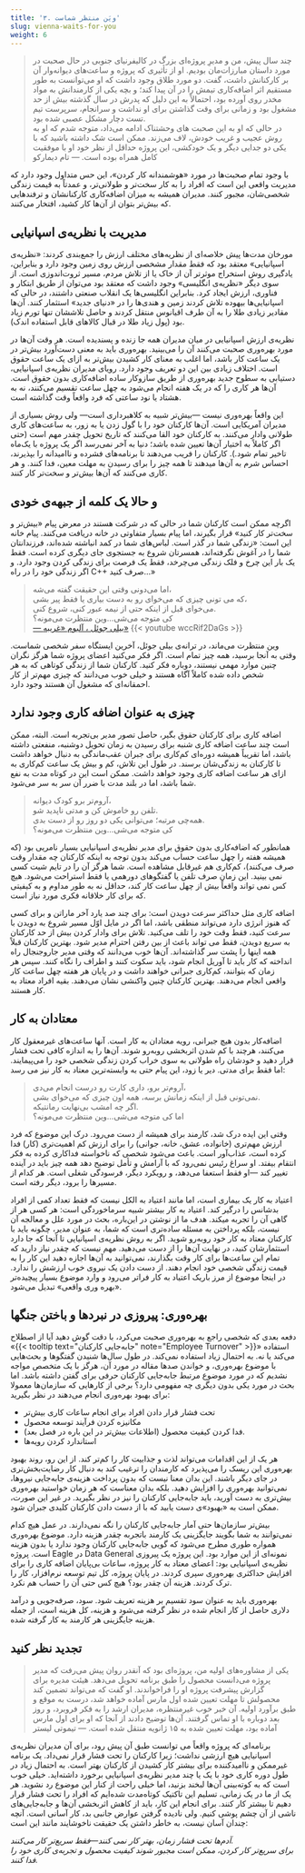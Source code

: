 ```yaml
---
title: '۳. ویَن منتظر شماست'
slug: vienna-waits-for-you
weight: 6
---
```


>‌چند سال پیش، من و مدیرِ پروژه‌ای بزرگ در کالیفرنیای جنوبی در حال صحبت در مورد داستان‌ مبارزات‌مان بودیم. او از تأثیری که پروژه و ساعت‌های دیوانه‌وار آن بر کارکنانش داشت،‌ گفت. دو مورد طلاق وجود داشت که او می‌توانست به طور مستقیم اثر اضافه‌کاری تیمش را در آن پیدا کند؛ و بچه یکی از کارمندانش به مواد مخدر روی آورده بود، احتمالاً به این دلیل که پدرش در سال گذشته بیش از حد مشغول بود و زمانی برای وقت گذاشتن برای او نداشت و سرانجام، سرپرست تیم تست دچار مشکل عصبی شده بود. \
در حالی که او به این صحبت های وحشتناک ادامه می‌داد، متوجه شدم که او به روش عجیب و غریب خودش، لاف می‌زند. ممکن است شک داشته باشید که با یکی دو جدایی دیگر و یک خودکشی، این پروژه حداقل از نظر خود او با موفقیت کامل همراه بوده است.
><span>— تام دیمارکو</span>

با وجود تمام صحبت‌ها در مورد «هوشمندانه کار کردن»، این حس متداول وجود دارد که مدیریت واقعی این است که افراد را به کار سخت‌تر و طولانی‌تر، و عمدتاً به قیمت زندگی شخصی‌شان، مجبور کنند. مدیران همیشه به میزان اضافه‌کاری کارکنانشان و ترفندهایی که بیش‌تر بتوان از آن‌‌ها کار کشید، افتخار می‌کنند.

## مدیریت با **نظریه‌ی اسپانیایی**

مورخان مدت‌ها پیش خلاصه‌ای از نظریه‌های مختلف ارزش را جمع‌بندی کردند: «نظریه‌ی اسپانیایی» معتقد بود که فقط مقدار مشخصی ارزش روی زمین وجود دارد و بنابراین، یادگیری روش استخراج موثرتر آن از خاک یا از تلاش مردم، مسیر ثروت‌اندوزی است. از سوی دیگر «نظریه‌ی انگلیسی» وجود داشت که معتقد بود می‌توان از طریق ابتکار و فناوری، ارزش ایجاد کرد. بنابراین انگلیسی‌ها یک انقلاب صنعتی داشتند، در حالی که اسپانیایی‌ها بیهوده تلاش کردند زمین و هندی‌ها را در «دنیای جدید» استثمار کنند. آن‌ها مقادیر زیادی طلا را به آن طرف اقیانوس منتقل کردند و حاصل تلاششان تنها تورم زیاد بود‌ (پول زیاد طلا در قبال کالاهای قابل استفاده اندک).

نظریه‌ی ارزش اسپانیایی در میان مدیران همه جا زنده و پسندیده است. هر وقت آن‌ها در مورد بهره‌وری صحبت می‌کنند آن را می‌بینید. بهره‌وری باید به معنی دست‌آورد بیش‌تر در یک ساعت کار باشد، اما اغلب به معنای کار کشیدن بیش‌تر به ازای یک ساعت حقوق است. اختلاف زیادی بین این دو تعریف وجود دارد. رویای مدیران نظریه‌ی اسپانیایی، دستیابی به سطوح جدید بهره‌وری از طریق سازوکار ساده اضافه‌کاری بدون حقوق است. آن‌ها هر کاری را که در یک هفته انجام می‌شود به چهل ساعت تقسیم می‌کنند، نه به هشتاد یا نود ساعتی که فرد واقعاً وقت گذاشته است.

این واقعاً بهره‌وری نیست —بیش‌تر شبیه به کلاهبرداری است— ولی روش بسیاری از مدیران آمریکایی است. آن‌ها کارکنان خود را با گول زدن یا به زور، به ساعت‌های کاری طولانی وادار می‌کنند. به کارکنان خود القا می‌کنند که تاریخ تحویل چقدر مهم است (حتی اگر کاملاً به اختیار آن‌ها تعیین شده باشد؛ دنیا به آخر نمی‌رسد اگر یک پروژه با یک‌ماه تاخیر تمام شود.). کارکنان را فریب می‌دهند تا برنامه‌های فشرده و ناامیدانه را بپذیرند، احساس شرم به آن‌ها میدهند تا همه چیز را برای رسیدن به مهلت معین، فدا کنند. و هر کاری می‌کنند که آن‌ها بیش‌تر و سخت‌تر کار کنند.

## و حالا یک کلمه از جبهه‌ی خودی

اگرچه ممکن است کارکنان شما در حالی که در شرکت هستند در معرض پیام «بیش‌تر و سخت‌تر کار کنید» قرار بگیرند، اما پیام بسیار متفاوتی در خانه دریافت می‌کنند. پیام خانه این است: «زندگی شما در گذر است. لباس‌های شما در کمد انباشته شده‌اند، فرزندانتان شما را در آغوش نگرفته‌اند، همسرتان شروع به جستجوی جای دیگری کرده است. فقط یک بار این چرخ و فلک زندگی می‌چرخد، فقط یک فرصت برای زندگی کردن وجود دارد. و اگر زندگی خود را در راه C++ صرف کنید...»

> اما می‌دونی وقتی این حقیقت گفته می‌شه، \
که می تونی چیزی که می‌خوای رو به دست بیاری یا فقط پیر بشی، \
می‌‌خوای قبل از اینکه حتی از نیمه عبور کنی، شروع کنی. \
کی متوجه می‌شی...وین منتظرت می‌مونه؟ \
<span><a href="https://youtu.be/wccRif2DaGs">— بیلی جوئل ، آلبوم «غریبه»</a></span>
{{< youtube wccRif2DaGs >}}

وین منتظرت می‌ماند، در ترانه‌ی بیلی جوئل، آخرین ایستگاه سفر شخصی شماست. وقتی به آنجا برسید، همه چیز تمام است. اگر فکر می‌کنید اعضای پروژه شما هرگز نگران چنین موارد مهمی نیستند، دوباره فکر کنید. کارکنان شما از زندگی کوتاهی که به هر شخص داده شده کاملاً آگاه هستند و خیلی خوب می‌دانند که چیزی مهم‌تر از کار احمقانه‌ای که مشغول آن هستند وجود دارد.

## چیزی به عنوان اضافه کاری وجود ندارد

اضافه کاری برای کارکنان حقوق بگیر، حاصل تصور مدیر بی‌تجربه است. البته، ممکن است چند ساعت اضافه کاری شنبه برای رسیدن به زمان تحویل دوشنبه، منفعتی داشته باشد، اما تقریباً همیشه دوره‌ای کم‌کاری برای جبران عقب‌ماندگی به دنبال خواهد داشت تا کارکنان به زندگی‌شان برسند. در طول این تلاش، کم و بیش یک ساعت کم‌کاری به ازای هر ساعت اضافه کاری وجود خواهد داشت. ممکن است این در کوتاه مدت به نفع شما باشد، اما در بلند مدت با ضرر آن سر به سر می‌شود.

> آروم‌تر برو کودک دیوانه، \
تلفن رو خاموش کن و مدتی ناپدید شو. \
همه‌چی مرتبه؛ می‌توانی یکی دو روز رو از دست بدی. \
کی متوجه می‌شی...وین منتظرت می‌مونه؟

همانطور که اضافه‌کاری بدون حقوق برای مدیر نظریه‌ی اسپانیایی بسیار نامریی بود (که همیشه هفته را چهل ساعت حساب می‌کند بدون توجه به اینکه کارکنان چه مقدار وقت صرف می‌کنند)، کم‌کاری هم غیرقابل مشاهده است. شما هرگز آن را در تایم شیت کسی نمی بینید. این زمان صرف تلفن یا گفتگوهای دورهمی یا فقط استراحت می‌شود. هیچ کس نمی تواند واقعاً بیش از چهل ساعت کار کند، حداقل نه به طور مداوم و به کیفیتی که برای کار خلاقانه فکری مورد نیاز است.

اضافه کاری مثل حداکثر سرعت دویدن است: برای چند صد یارد آخر ماراتن و برای کسی که هنوز انرژی دارد می‌تواند منطقی باشد، اما اگر در مایل اوّل مسیر شروع به دویدن با سرعت کنید، فقط وقت خود را تلف می‌کنید. تلاش برای وادار کردن بیش از حد کارکنان به سریع دویدن، فقط می تواند باعث از بین رفتن احترام مدیر شود. بهترین کارکنان قبلاً همه اینها را پشت سر گذاشته‌اند. آن‌ها خوب  می‌دانند که وقتی مدیر جاروجنجال راه انداخته که کار باید تا آوریل انجام شود، باید سکوت کنند و اطراف را نگاه کنند. سپس هر زمان که بتوانند، کم‌کاری جبرانی خواهند داشت و در پایان هر هفته چهل ساعت کار واقعی انجام می‌دهند. بهترین کارکنان چنین واکنشی نشان می‌دهند. بقیه افراد معتاد به کار هستند.

## معتادان به کار

 اضافه‌کار بدون هیچ جبرانی، رویه معتادان به کار است. آنها ساعت‌های غیرمعقول کار می‌کنند، هرچند با کم شدن اثربخشی روبه‌رو شوند. آن‌ها را به اندازه کافی تحت فشار قرار دهید و خودشان راه طولانی به سوی خراب کردن زندگی شخصی خود را می‌پیمایند. اما فقط برای مدتی. دیر یا زود، این پیام حتی به وابسته‌ترین معتاد به کار نیز می رسد:
> آروم‌تر برو، داری کارت رو درست انجام می‌دی، \
نمی‌تونی قبل از اینکه زمانش برسه، همه اون چیزی که می‌خوای بشی. \
اگر چه امشب بی‌نهایت رمانتیکه. \
اما کی متوجه می‌شی...وین منتظرت می‌مونه؟

وقتی این ایده درک شد، کارمند برای همیشه از دست می‌رود. درک این موضوع که فرد ارزش مهم‌تری (خانواده، عشق، خانه، جوانی) را برای ارزش کم اهمیت‌تری (کار) فدا کرده است، عذاب‌آور است. باعث می‌شود شخصی که ناخواسته فداکاری کرده به فکر انتقام بیفتد. او سراغ رئیس نمی‌رود که با آرامش و تأمل توضیح دهد همه چیز باید در آینده تغییر کند —او فقط استعفا می‌دهد، و رویکرد دیگر،  فرسودگی شغلی است. هر کدام از مسیرها را برود، دیگر رفته است.

اعتیاد به کار یک بیماری است، اما مانند اعتیاد به الکل نیست که فقط تعداد کمی از افراد بدشانس را درگیر کند. اعتیاد به کار بیشتر شبیه سرماخوردگی است: هر کسی هر از گاهی آن را تجربه میکند. هدف ما از نوشتن در این‌باره، بحث در مورد علل و معالجه آن نیست، بلکه پرداختن به مسئله ساده‌تری است که شما، به عنوان مدیر، چگونه باید با کارکنان معتاد به کار خود روبه‌رو شوید. اگر به روش نظریه‌ی اسپانیایی تا آنجا که جا دارد استثمارشان کنید، در نهایت آن‌ها را از دست می‌دهید. مهم نیست که چقدر نیاز دارید که تمام این ساعت‌ها برای کار وقت بگذارند، نمی‌توانید به آن‌ها اجازه دهید این کار را به قیمت زندگی شخصی خود انجام دهند. از دست دادن یک نیروی خوب ارزشش را ندارد. در اینجا موضوع از مرز باریک اعتیاد به کار فراتر می‌رود و وارد موضوع بسیار پیچیده‌تر «بهره وری واقعی» تبدیل می‌شود.

## بهره‌وری: پیروزی در نبردها و باختن جنگها

 دفعه بعدی که شخصی راجع به بهره‌وری صحبت می‌کرد، با دقت گوش دهید آیا از اصطلاح «{{< tooltip text="جابه‌جایی کارکنان" note="Employee Turnover" >}}» استفاده می‌کند یا نه. به احتمال زیاد استفاده نمی‌کند. در طول سال‌ها شنیدن گفتگوها و بحث‌هایی با موضوع بهره‌وری، و خواندن صدها مقاله در مورد آن، هرگز با یک متخصص مواجه نشدیم که در مورد موضوع مرتبط جابه‌جایی کارکنان حرفی برای گفتن داشته باشد. اما بحث در مورد یکی بدون دیگری چه مفهومی دارد؟ برخی از کارهایی که سازمان‌ها معمولا برای بهبود بهره‌وری انجام می‌دهند در نظر بگیرید:

- تحت فشار قرار دادن افراد برای انجام ساعات کاری بیش‌تر
- مکانیزه کردن فرآیند توسعه محصول
- فدا کردن کیفیت محصول (اطلاعات بیش‌تر در این باره در فصل بعد).
- استاندارد کردن رویه‌ها

هر یک از این اقدامات می‌تواند لذت و جذابیت کار را کم‌تر کند. از این رو، روند بهبود بهره‌وری این ریسک را می‌پذیرد که کارمندان را ترغیب کند به دنبال کار رضایت‌بخش‌تری در جای دیگر باشند. این بدان معنا نیست که بدون پرداخت هزینه‌ی جابه‌جایی نیروها، نمی‌توانید بهره‌وری را افزایش دهید. بلکه بدان معناست که هر زمان خواستید بهره‌وری بیش‌تری به دست آورید، باید جابه‌جایی کارکنان را نیز در نظر بگیرید. در غیر این صورت، ممکن است به «بهبود»ی دست یابید که با از دست دادن کارکنان کلیدی جبران شود.

بیش‌تر سازمان‌ها حتی آمار جابه‌جایی کارکنان را نگه نمی‌دارند. در عمل هیچ‌ کدام نمی‌توانند به شما بگویند جایگزینی یک کارمند با‌تجربه چقدر هزینه دارد. موضوع بهره‌وری همواره طوری مطرح می‌شود که گویی جابه‌جایی کارکنان وجود ندارد یا بدون هزینه‌ است. پروژه Eagle در Data General نمونه‌ای از این موارد بود. این پروژه یک پیروزی نظریه‌ی اسپانیایی بود: اعضای معتاد به کار پروژه، ساعات بی‌پایان اضافه کاری را برای افزایش حداکثری بهره‌وری سپری کردند. در پایان پروژه، کل تیم توسعه نرم‌افزار، کار را ترک کردند. هزینه آن چقدر بود؟ هیچ کس حتی آن را حساب هم نکرد.

بهره‌وری باید به عنوان سود تقسیم بر هزینه تعریف شود. سود، صرفه‌جویی و درآمد دلاری حاصل از کار انجام شده در نظر گرفته می‌شود و هزینه، کل هزینه است، از جمله هزینه جایگزینی هر کارمند به کار گرفته شده.

## تجدید نظر کنید

> یکی از مشاوره‌های اولیه من، پروژه‌ای بود که آنقدر روان پیش می‌رفت که مدیر پروژه می‌دانست محصول را طبق برنامه تحویل می‌دهد. هیئت مدیره برای گزارش پیشرفت پروژه او را فراخواندند. او گفت که می‌تواند تضمین کند محصولش تا مهلت تعیین شده اول مارس آماده خواهد شد، درست به موقع و طبق برآورد اولیه. آن خبر خوب غیرمنتظره، مدیران ارشد را به فکر فرو‌برد، و روز بعد دوباره با او تماس گرفتند. آن‌ها توضیح دادند از آنجا که او برای اول مارس آماده بود، مهلت تعیین شده به ۱۵ ژانویه منتقل شده است.
> <span>— تیموتی لیستر</span>

برنامه‌ای که پروژه واقعاً می توانست طبق آن پیش‌ رود، برای آن مدیران نظریه‌ی اسپانیایی هیچ ارزشی نداشت؛ زیرا کارکنان را تحت فشار قرار نمی‌داد. یک برنامه غیرممکن و ناامیدکننده برای بیشتر کار کشیدن از کارکنان بهتر است. به احتمال زیاد در طول دوره کاری خود با یک یا چند مدیر نظریه‌ی اسپانیایی برخورد داشته‌اید. خیلی خوب است که به کوته‌بینی آن‌ها لبخند بزنید، اما خیلی راحت از کنار این موضوع رد نشوید. هر یک از ما در یک زمانی، تسلیم این تاکتیک کوتاه‌مدت شده‌ایم که افراد را تحت فشار قرار دهیم تا بیشتر کار کنند. برای انجام این کار، باید از کاهش اثربخشی آن‌ها و جابه‌جایی‌های ناشی از آن چشم پوشی کنیم. ولی نادیده گرفتن عوارض جانبی بد، کار آسانی است. آنچه چندان آسان نیست، به خاطر داشتن یک حقیقت ناخوشایند مانند این است:

<em> آدم‌ها تحت فشار زمان، بهتر کار نمی کنند—فقط سریع‌تر کار می‌کنند. \
 برای سریع‌تر کار کردن، ممکن است مجبور شوند کیفیت محصول و تجربه‌ی کاری خود را فدا کنند.</em>
